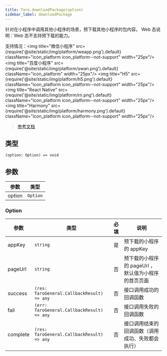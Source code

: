 ```yaml
---
title: Taro.downloadPackage(option)
sidebar_label: downloadPackage
---
```


针对在小程序中调用其他小程序的场景，预下载其他小程序的包内容。
Web 态说明：Web 态不支持预下载的能力。

支持情况：<img title="微信小程序" src={require('@site/static/img/platform/weapp.png').default} className="icon_platform icon_platform--not-support" width="25px"/> <img title="百度小程序" src={require('@site/static/img/platform/swan.png').default} className="icon_platform" width="25px"/> <img title="H5" src={require('@site/static/img/platform/h5.png').default} className="icon_platform icon_platform--not-support" width="25px"/> <img title="React Native" src={require('@site/static/img/platform/rn.png').default} className="icon_platform icon_platform--not-support" width="25px"/> <img title="Harmony" src={require('@site/static/img/platform/harmony.png').default} className="icon_platform icon_platform--not-support" width="25px"/>

> [参考文档](https://smartprogram.baidu.com/docs/develop/api/open/swan-downloadPackage/)

## 类型

```tsx
(option: Option) => void
```

## 参数

| 参数 | 类型 |
| --- | --- |
| option | `Option` |

### Option

| 参数 | 类型 | 必填 | 说明 |
| --- | --- | :---: | --- |
| appKey | `string` | 是 | 预下载的小程序的 appKey |
| pageUrl | `string` | 否 | 预下载的小程序的 pageUrl ，默认值为小程序的首页页面 |
| success | `(res: TaroGeneral.CallbackResult) => any` | 否 | 接口调用成功的回调函数 |
| fail | `(err: TaroGeneral.CallbackResult) => any` | 否 | 接口调用失败的回调函数 |
| complete | `(res: TaroGeneral.CallbackResult) => any` | 否 | 接口调用结束的回调函数（调用成功、失败都会执行） |
